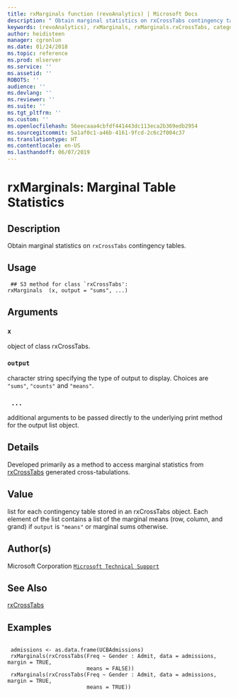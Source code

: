 ```yaml
---
title: rxMarginals function (revoAnalytics) | Microsoft Docs
description: " Obtain marginal statistics on rxCrossTabs contingency tables. "
keywords: (revoAnalytics), rxMarginals, rxMarginals.rxCrossTabs, category, models
author: heidisteen
manager: cgronlun
ms.date: 01/24/2018
ms.topic: reference
ms.prod: mlserver
ms.service: ''
ms.assetid: ''
ROBOTS: ''
audience: ''
ms.devlang: ''
ms.reviewer: ''
ms.suite: ''
ms.tgt_pltfrm: ''
ms.custom: ''
ms.openlocfilehash: 56eecaaa4cbfdf441443dc113eca2b369edb2954
ms.sourcegitcommit: 5a1af0c1-a46b-4161-9fcd-2c6c2f004c37
ms.translationtype: HT
ms.contentlocale: en-US
ms.lasthandoff: 06/07/2019
---
```

 # <a name="rxmarginals-marginal-table-statistics"></a>rxMarginals: Marginal Table Statistics 
 ## <a name="description"></a>Description

Obtain marginal statistics on `rxCrossTabs` contingency tables.


 ## <a name="usage"></a>Usage

```   
 ## S3 method for class `rxCrossTabs':
rxMarginals  (x, output = "sums", ...)

```

 ## <a name="arguments"></a>Arguments



 ### `x`
 object of class rxCrossTabs. 



 ### `output`
 character string specifying the type of output to display.  Choices are `"sums"`, `"counts"` and `"means"`. 



 ### ` ...`
 additional arguments to be passed directly to the underlying print method for the output list object. 



 ## <a name="details"></a>Details

Developed primarily as a method to access marginal statistics from [rxCrossTabs](rxCrossTabs.md) generated cross-tabulations.


 ## <a name="value"></a>Value

list for each contingency table stored in an rxCrossTabs object. Each element of the list contains a list of the marginal means (row, column, and grand) if `output` is `"means"` or marginal sums otherwise.

 ## <a name="authors"></a>Author(s)
 Microsoft Corporation [`Microsoft Technical Support`](https://go.microsoft.com/fwlink/?LinkID=698556&clcid=0x409)


 ## <a name="see-also"></a>See Also

[rxCrossTabs](rxCrossTabs.md)

 ## <a name="examples"></a>Examples

 ```

  admissions <- as.data.frame(UCBAdmissions)
  rxMarginals(rxCrossTabs(Freq ~ Gender : Admit, data = admissions, margin = TRUE,
                          means = FALSE))
  rxMarginals(rxCrossTabs(Freq ~ Gender : Admit, data = admissions, margin = TRUE,
                          means = TRUE))
```



